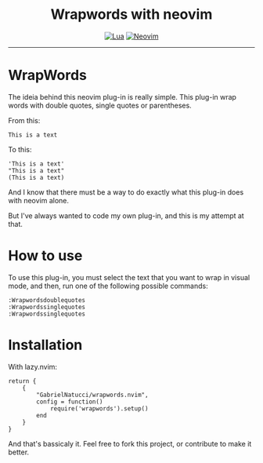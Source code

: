 <h1 align="center"> Wrapwords with neovim </h1>

<div align="center">

[![Lua](https://img.shields.io/badge/Lua-blue.svg?style=for-the-badge&logo=lua)](http://www.lua.org)
[![Neovim](https://img.shields.io/badge/Neovim%200.5+-green.svg?style=for-the-badge&logo=neovim)](https://neovim.io)
</div>
<hr>

# WrapWords


The ideia behind this neovim plug-in is really simple. This plug-in wrap words with double quotes, single quotes or parentheses.

From this:
```
This is a text
```

To this:
```
'This is a text'
"This is a text"
(This is a text)
```

And I know that there must be a way to do exactly what this plug-in does with neovim alone.

But I've always wanted to code my own plug-in, and this is my attempt at that.

# How to use
To use this plug-in, you must select the text that you want to wrap in visual mode, and then, run one of the following possible commands:
```
:Wrapwordsdoublequotes
:Wrapwordssinglequotes
:Wrapwordssinglequotes
```

# Installation

With lazy.nvim:
```
return {
    {
        "GabrielNatucci/wrapwords.nvim",
        config = function()
            require('wrapwords').setup()
        end
    }
}
```


And that's bassicaly it.
Feel free to fork this project, or contribute to make it better.



